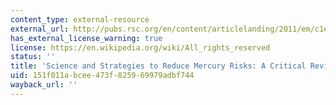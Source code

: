 ```yaml
---
content_type: external-resource
external_url: http://pubs.rsc.org/en/content/articlelanding/2011/em/c1em10448a
has_external_license_warning: true
license: https://en.wikipedia.org/wiki/All_rights_reserved
status: ''
title: 'Science and Strategies to Reduce Mercury Risks: A Critical Review'
uid: 151f011a-bcee-473f-8259-69979adbf744
wayback_url: ''
---
```

